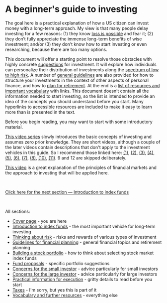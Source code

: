# A beginner's guide to investing

The goal here is a practical explanation of how a US citizen can invest money with a long-term approach. My view is that many people delay investing for a few reasons: (1) they know [loss is possible](https://www.youtube.com/watch?v=-DT7bX-B1Mg&ab_channel=HubertFarnsworth) and fear it; (2) they don’t fully appreciate the immense long-term benefits of wise investment; and/or (3) they don’t know how to start investing or even researching, because there are too many options.

This document will offer a starting point to resolve those obstacles with highly concrete [suggestions](https://github.com/investindex/Funds) for investment. It will explore how individuals can personalize their distribution of investments along the [spectrum of low to high risk](https://github.com/investindex/Risk). A number of [general guidelines](https://github.com/investindex/Guidelines) are also provided for how to structure your investments in the context of other aspects of personal finance, and how to [plan for retirement](https://github.com/investindex/Guidelines#retirement-planning). At the end is a [list of resources and important vocabulary](https://github.com/investindex/Vocab) with links. This document doesn’t contain all the information needed to start investing, so the list is intended to provide an idea of the concepts you should understand before you start. Many hyperlinks to accessible resources are included to make it easy to learn more than is presented in the text.

Before you begin reading, you may want to start with some introductory material.

[This video series](https://www.youtube.com/watch?v=Arz_9WX-pn0&ab_channel=PreetBanerjee) slowly introduces the basic concepts of investing and assumes zero prior knowledge. They are short videos, although a couple of the later videos contain descriptions that don't apply to the investment vehicles in this guide. So I recommend those linked here: [(1)](https://www.youtube.com/watch?v=Arz_9WX-pn0&ab_channel=PreetBanerjee), [(2)](https://www.youtube.com/watch?v=Ne6d-n2jiWo&ab_channel=PreetBanerjee), [(3)](https://www.youtube.com/watch?v=ACbu4XER_bQ&ab_channel=PreetBanerjee), [(4)](https://www.youtube.com/watch?v=pAoTC_nkg0Q&ab_channel=PreetBanerjee), [(5)](https://www.youtube.com/watch?v=M70zAS0rPE8&ab_channel=PreetBanerjee), [(6)](https://www.youtube.com/watch?v=h9O_x8RhzwE&ab_channel=PreetBanerjee), [(7)](https://www.youtube.com/watch?v=Jz8ISUefjkw&ab_channel=PreetBanerjee), [(8)](https://www.youtube.com/watch?v=oqBhf7QphDU&ab_channel=PreetBanerjee), [(10)](https://www.youtube.com/watch?v=VhtsYTp30Qg&ab_channel=PreetBanerjee), [(11)](https://www.youtube.com/watch?v=DZMq09drgNg&ab_channel=PreetBanerjee). 9 and 12 are skipped deliberately.

[This video](https://www.youtube.com/watch?v=we_7F5N3ByQ&ab_channel=BreakingBadDebt) is a great explanation of the principles of financial markets and the approach to investing that will be applied here.

&nbsp;

[Click here for the next section — Introduction to index funds](https://github.com/investindex/Index)

&nbsp;

All sections:

* [Cover page](https://github.com/investindex/Intro) - you are here
* [Introduction to index funds](https://github.com/investindex/Index) - the most important vehicle for long-term investing
* [Thinking about risk](https://github.com/investindex/Risk) - risks and rewards of various types of investment
* [Guidelines for financial planning](https://github.com/investindex/Guidelines) - general financial topics and retirement planning
* [Building a stock portfolio](https://github.com/investindex/Portfolio) - how to think about selecting stock market index funds
* [Fund proposals](https://github.com/investindex/Funds) - specific portfolio suggestions
* [Concerns for the small investor](https://github.com/investindex/Small) - advice particularly for small investors
* [Concerns for the large investor](https://github.com/investindex/Large) - advice particularly for large investors
* [Practical information for execution](https://github.com/investindex/Practical) - gritty details to read before you start
* [Taxes](https://github.com/investindex/Taxes) - I'm sorry, but yes this is part of it
* [Vocabulary and further resources](https://github.com/investindex/Vocab) - everything else
